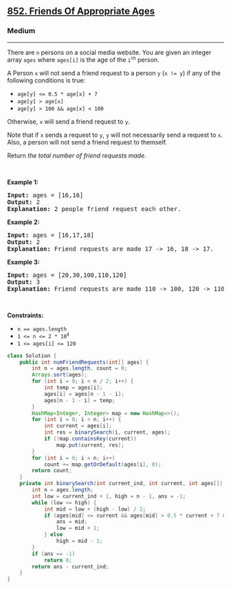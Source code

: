 <h2><a href="https://leetcode.com/problems/friends-of-appropriate-ages">852. Friends Of Appropriate Ages</a></h2><h3>Medium</h3><hr><p>There are <code>n</code> persons on a social media website. You are given an integer array <code>ages</code> where <code>ages[i]</code> is the age of the <code>i<sup>th</sup></code> person.</p>

<p>A Person <code>x</code> will not send a friend request to a person <code>y</code> (<code>x != y</code>) if any of the following conditions is true:</p>

<ul>
	<li><code>age[y] &lt;= 0.5 * age[x] + 7</code></li>
	<li><code>age[y] &gt; age[x]</code></li>
	<li><code>age[y] &gt; 100 &amp;&amp; age[x] &lt; 100</code></li>
</ul>

<p>Otherwise, <code>x</code> will send a friend request to <code>y</code>.</p>

<p>Note that if <code>x</code> sends a request to <code>y</code>, <code>y</code> will not necessarily send a request to <code>x</code>. Also, a person will not send a friend request to themself.</p>

<p>Return <em>the total number of friend requests made</em>.</p>

<p>&nbsp;</p>
<p><strong class="example">Example 1:</strong></p>

<pre>
<strong>Input:</strong> ages = [16,16]
<strong>Output:</strong> 2
<strong>Explanation:</strong> 2 people friend request each other.
</pre>

<p><strong class="example">Example 2:</strong></p>

<pre>
<strong>Input:</strong> ages = [16,17,18]
<strong>Output:</strong> 2
<strong>Explanation:</strong> Friend requests are made 17 -&gt; 16, 18 -&gt; 17.
</pre>

<p><strong class="example">Example 3:</strong></p>

<pre>
<strong>Input:</strong> ages = [20,30,100,110,120]
<strong>Output:</strong> 3
<strong>Explanation:</strong> Friend requests are made 110 -&gt; 100, 120 -&gt; 110, 120 -&gt; 100.
</pre>

<p>&nbsp;</p>
<p><strong>Constraints:</strong></p>

<ul>
	<li><code>n == ages.length</code></li>
	<li><code>1 &lt;= n &lt;= 2 * 10<sup>4</sup></code></li>
	<li><code>1 &lt;= ages[i] &lt;= 120</code></li>
</ul>

```java
class Solution {
    public int numFriendRequests(int[] ages) {
        int n = ages.length, count = 0;
        Arrays.sort(ages);
        for (int i = 0; i < n / 2; i++) {
            int temp = ages[i];
            ages[i] = ages[n - 1 - i];
            ages[n - 1 - i] = temp;
        }
        HashMap<Integer, Integer> map = new HashMap<>();
        for (int i = 0; i < n; i++) {
            int current = ages[i];
            int res = binarySearch(i, current, ages);
            if (!map.containsKey(current))
                map.put(current, res);
        }
        for (int i = 0; i < n; i++)
            count += map.getOrDefault(ages[i], 0);
        return count;
    }
    private int binarySearch(int current_ind, int current, int ages[]) {
        int n = ages.length;
        int low = current_ind + 1, high = n - 1, ans = -1;
        while (low <= high) {
            int mid = low + (high - low) / 2;
            if (ages[mid] <= current && ages[mid] > 0.5 * current + 7 && !(ages[mid] > 100 && current < 100)) {
                ans = mid;
                low = mid + 1;
            } else
                high = mid - 1;
        }
        if (ans == -1)
            return 0;
        return ans - current_ind;
    }
}
```
